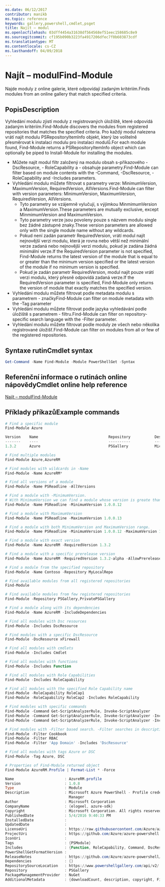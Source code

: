 ```yaml
---
ms.date: 06/12/2017
contributor: manikb
ms.topic: reference
keywords: gallery,powershell,cmdlet,psget
title: Najít – modul
ms.openlocfilehash: 03dff4454a31638df564568ef51eec158685c8e9
ms.sourcegitcommit: cf195b090b3223fa4917206dfec7f0b603873cdf
ms.translationtype: MT
ms.contentlocale: cs-CZ
ms.lasthandoff: 04/09/2018
---
```

# <a name="find-module"></a><span data-ttu-id="37fce-103">Najít – modul</span><span class="sxs-lookup"><span data-stu-id="37fce-103">Find-Module</span></span>
<span data-ttu-id="37fce-104">Najde moduly z online galerie, které odpovídají zadaným kritériím.</span><span class="sxs-lookup"><span data-stu-id="37fce-104">Finds modules from an online gallery that match specified criteria.</span></span>

## <a name="description"></a><span data-ttu-id="37fce-105">Popis</span><span class="sxs-lookup"><span data-stu-id="37fce-105">Description</span></span>
<span data-ttu-id="37fce-106">Vyhledání modulu zjistí moduly z registrovaných úložiště, které odpovídá zadaným kritériím.</span><span class="sxs-lookup"><span data-stu-id="37fce-106">Find-Module discovers the modules from registered repositories that matches the specified criteria.</span></span>
<span data-ttu-id="37fce-107">Pro každý modul nalezena vrátí najít modulu PSRepositoryItemInfo objekt, který lze volitelně přesměrovat k instalaci modulu pro instalaci modulů.</span><span class="sxs-lookup"><span data-stu-id="37fce-107">For each module found, Find-Module returns a PSRepositoryItemInfo object which can optionally be piped to Install-Module for installing the modules.</span></span>

- <span data-ttu-id="37fce-108">Můžete najít modul filtr založený na modulu obsah s-příkazového - DscResource, - RoleCapability a - obsahuje parametry.</span><span class="sxs-lookup"><span data-stu-id="37fce-108">Find-Module can filter based on module contents with the -Command, -DscResource, -RoleCapability and -Includes parameters.</span></span>
- <span data-ttu-id="37fce-109">Vyhledání modulu můžete filtrovat s parametry verze: MinimumVersion, MaximumVersion, RequiredVersion, AllVersions.</span><span class="sxs-lookup"><span data-stu-id="37fce-109">Find-Module can filter with version parameters: MinimumVersion, MaximumVersion, RequiredVersion, AllVersions.</span></span>
  - <span data-ttu-id="37fce-110">Tyto parametry se vzájemně vylučují, s výjimkou MinmimumVersion a MaximumVersion.</span><span class="sxs-lookup"><span data-stu-id="37fce-110">These parameters are mutually exclusive, except MinmimumVersion and MaximumVersion.</span></span>
  - <span data-ttu-id="37fce-111">Tyto parametry verze jsou povoleny pouze s názvem modulu single bez žádné zástupné znaky.</span><span class="sxs-lookup"><span data-stu-id="37fce-111">These version parameters are allowed only with the single module name without any wildcards.</span></span>
  - <span data-ttu-id="37fce-112">Pokud není zadán parametr RequiredVersion, vrátí modul najít nejnovější verzi modulu, která je rovna nebo větší než minimální verze zadaná nebo nejnovější verzi modulu, pokud je zadána žádná minimální verze.</span><span class="sxs-lookup"><span data-stu-id="37fce-112">If the RequiredVersion parameter is not specified, Find-Module returns the latest version of the module that is equal to or greater than the minimum version specified or the latest version of the module if no minimum version is specified.</span></span>
  - <span data-ttu-id="37fce-113">Pokud je zadán parametr RequiredVersion, modul najít pouze vrátí verzi modulu, který přesně odpovídá zadaná verze.</span><span class="sxs-lookup"><span data-stu-id="37fce-113">If the RequiredVersion parameter is specified, Find-Module only returns the version of module that exactly matches the specified version.</span></span>
- <span data-ttu-id="37fce-114">Vyhledání modulu můžete filtrovat podle metadata modulu s parametrem - značky</span><span class="sxs-lookup"><span data-stu-id="37fce-114">Find-Module can filter on module metadata with the -Tag parameter</span></span>
- <span data-ttu-id="37fce-115">Vyhledání modulu můžete filtrovat podle jazyka vyhledávání podle úložiště s parametrem - filtru.</span><span class="sxs-lookup"><span data-stu-id="37fce-115">Find-Module can filter on repository-specific search language with the -Filter parameter.</span></span>
- <span data-ttu-id="37fce-116">Vyhledání modulu můžete filtrovat podle moduly ze všech nebo několika registrované úložišť.</span><span class="sxs-lookup"><span data-stu-id="37fce-116">Find-Module can filter on modules from all or few of the registered repositories.</span></span>

## <a name="cmdlet-syntax"></a><span data-ttu-id="37fce-117">Syntaxe rutin</span><span class="sxs-lookup"><span data-stu-id="37fce-117">Cmdlet syntax</span></span>
```powershell
Get-Command -Name Find-Module -Module PowerShellGet -Syntax
```

## <a name="cmdlet-online-help-reference"></a><span data-ttu-id="37fce-118">Referenční informace o rutinách online nápovědy</span><span class="sxs-lookup"><span data-stu-id="37fce-118">Cmdlet online help reference</span></span>

[<span data-ttu-id="37fce-119">Najít – modul</span><span class="sxs-lookup"><span data-stu-id="37fce-119">Find-Module</span></span>](http://go.microsoft.com/fwlink/?LinkID=398574)

## <a name="example-commands"></a><span data-ttu-id="37fce-120">Příklady příkazů</span><span class="sxs-lookup"><span data-stu-id="37fce-120">Example commands</span></span>
```powershell
# Find a specific module
Find-Module Azure

Version    Name                                Repository           Description
-------    ----                                ----------           -----------
1.3.2      Azure                               PSGallery            Microsoft Azure PowerShell - Service Management

# Find multiple modules
Find-Module Azure,AzureRM

# Find modules with wildcards in -Name
Find-Module -Name AzureRM*

# Find all versions of a module
Find-Module -Name PSReadline -AllVersions

# Find a module with -MinimumVersion.
# With MinimumVersion we can find a module whose version is greate than or equal to the specified MinimumVersion value.
Find-Module -Name PSReadline -MinimumVersion 1.0.0.12

# Find a module with MaximumVersion
Find-Module -Name PSReadline -MaximumVersion 1.0.0.13

# Find a module with both MinimumVersion and MaximumVersion range.
Find-Module -Name PSReadline -MinimumVersion 1.0.0.12 -MaximumVersion 1.0.0.13

# Find a module with exact version
Find-Module -Name AzureRM -RequiredVersion 1.3.2

# Find a module with a specific prerelease version
Find-Module -Name AzureRM -RequiredVersion 1.3.2-alpha -AllowPrerelease

# Find a module from the specified repository
Find-Module -Name Contoso -Repository MyLocalRepo

# Find available modules from all registered repositories
Find-Module

# Find available modules from few registered repositories
Find-Module -Repository PSGallery,PrivatePSGallery

# Find a module along with its dependencies
Find-Module -Name AzureRM -IncludeDependencies

# Find all modules with Dsc resources
Find-Module -Includes DscResource

# Find modules with a specific DscResource
Find-Module -DscResource xFirewall

# Find all modules with cmdlets
Find-Module -Includes Cmdlet

# Find all modules with functions
Find-Module -Includes Function

# Find all modules with Role Capabilities
Find-Module -Includes RoleCapability

# Find all modules with the specified Role Capability name
Find-Module -RoleCapability RoleCap1
Find-Module -RoleCapability RoleCap2 -Includes RoleCapability

# Find modules with specific commands
Find-Module -Command Get-ScriptAnalyzerRule, Invoke-ScriptAnalyzer
Find-Module -Command Get-ScriptAnalyzerRule, Invoke-ScriptAnalyzer -Includes Cmdlet
Find-Module -Command Get-ScriptAnalyzerRule, Invoke-ScriptAnalyzer -Includes Function

# Find modules with -Filter based search. -Filter searches in description and names
Find-Module -Filter Cookbook
Find-Module -Filter RBAC
Find-Module -Filter 'App Domain' -Includes 'DscResource'

# Find all modules with tags Azure or DSC
Find-Module -Tag Azure, DSC

# Properties of Find-Module returned object
Find-Module AzureRM.Profile | Format-List * -Force

Name                       : AzureRM.profile
Version                    : 1.0.8
Type                       : Module
Description                : Microsoft Azure PowerShell - Profile credential management cmdlets for Azure Resource
                             Manager
Author                     : Microsoft Corporation
CompanyName                : {elogeel, azure-sdk}
Copyright                  : Microsoft Corporation. All rights reserved.
PublishedDate              : 5/4/2016 9:40:33 PM
InstalledDate              :
UpdatedDate                :
LicenseUri                 : https://raw.githubusercontent.com/Azure/azure-powershell/dev/LICENSE.txt
ProjectUri                 : https://github.com/Azure/azure-powershell
IconUri                    :
Tags                       : {PSModule}
Includes                   : {Function, RoleCapability, Command, DscResource...}
PowerShellGetFormatVersion :
ReleaseNotes               : https://github.com/Azure/azure-powershell/blob/dev/ChangeLog.md
Dependencies               : {}
RepositorySourceLocation   : https://www.powershellgallery.com/api/v2/
Repository                 : PSGallery
PackageManagementProvider  : NuGet
AdditionalMetadata         : {downloadCount, description, copyright, FileList...}

```